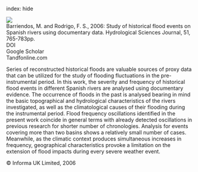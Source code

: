 index: hide

<div class="Citation">
    <div class="Citation-thumb CitationThumb-linked"  data-href="https://doi.org/10.1623/hysj.51.5.765">
      <img src="https://static.claimspace.cloud/climate-study-static/refs/thumbs/5/Barriendos_and_Rodrigo_2006-thumb.png" />
    </div>

  <div class="Citation-body">
    <div class="Citation-text">Barriendos, M. and Rodrigo, F. S., 2006: Study of historical flood events on Spanish rivers using documentary data. <span class="Article-journal">Hydrological Sciences Journal, </span><span class="Article-volume">51, </span>765-783pp.</div>
    <div class="Citation-links">
      <div class="CitationLink" data-href="https://doi.org/10.1623/hysj.51.5.765">
        <div class="CitationLink-icon CitationLink-Doi"></div>
        <div class="CitationLink-text">DOI</div>
      </div>
      <div class="CitationLink" data-href="https://scholar.google.com/scholar?q=10.1623/hysj.51.5.765">
        <div class="CitationLink-icon CitationLink-Scholar"></div>
        <div class="CitationLink-text">Google Scholar</div>
      </div>
      <div class="CitationLink" data-href="http://www.tandfonline.com/doi/abs/10.1623/hysj.51.5.765">
        <div class="CitationLink-icon CitationLink-Publisher"></div>
        <div class="CitationLink-text">Tandfonline.com</div>
      </div>
    </div>
  </div>
</div>

Series of reconstructed historical floods are valuable sources of proxy data that can be utilized for the study of flooding fluctuations in the pre-instrumental period. In this work, the severity and frequency of historical flood events in different Spanish rivers are analysed using documentary evidence. The occurrence of floods in the past is analysed bearing in mind the basic topographical and hydrological characteristics of the rivers investigated, as well as the climatological causes of their flooding during the instrumental period. Flood frequency oscillations identified in the present work coincide in general terms with already detected oscillations in previous research for shorter number of chronologies. Analysis for events covering more than two basins shows a relatively small number of cases. Meanwhile, as the climatic context produces simultaneous increases in frequency, geographical characteristics provoke a limitation on the extension of flood impacts during every severe weather event.

<div class="Citation-copy">
&copy; Informa UK Limited, 2006
</div>